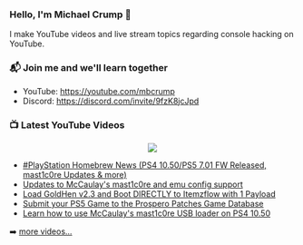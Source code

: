 ### Hello, I'm Michael Crump 👋

I make YouTube videos and live stream topics regarding console hacking on YouTube. 

### 📬 Join me and we'll learn together

- YouTube: https://youtube.com/mbcrump
- Discord: https://discord.com/invite/9fzK8jcJpd

### 📺 Latest YouTube Videos

<div align="center">

[<img src="https://img.shields.io/badge/-Subscribe-red?style=for-the-badge&logo=youtube&logoColor=white"/>](https://www.youtube.com/c/mbcrump?sub_confirmation=1)

</div>

<!-- YOUTUBE:START -->
- [#PlayStation Homebrew News &lpar;PS4 10.50/PS5 7.01 FW Released, mast1c0re Updates &amp; more&rpar;](https://www.youtube.com/watch?v=HsMLMbNgRe4)
- [Updates to McCaulay&#39;s mast1c0re and emu config support](https://www.youtube.com/watch?v=1TPrqZMtCIM)
- [Load GoldHen v2.3 and Boot DIRECTLY to Itemzflow with 1 Payload](https://www.youtube.com/watch?v=LJZftTeFn6A)
- [Submit your PS5 Game to the Prospero Patches Game Database](https://www.youtube.com/watch?v=QRqpvzJcSeU)
- [Learn how to use McCaulay&#39;s mast1c0re USB loader on PS4 10.50](https://www.youtube.com/watch?v=0Ia_Y2kddK0)
<!-- YOUTUBE:END -->

➡️ [more videos...](https://youtube.com/mbcrump)

